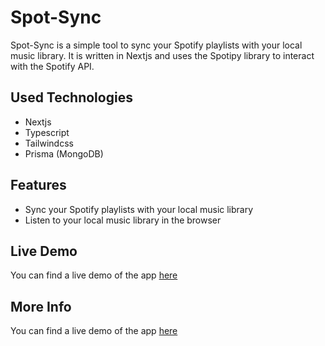 # Spot-Sync

Spot-Sync is a simple tool to sync your Spotify playlists with your local music library. It is written in Nextjs and uses the Spotipy library to interact with the Spotify API.

## Used Technologies

- Nextjs
- Typescript
- Tailwindcss
- Prisma (MongoDB)

## Features

- Sync your Spotify playlists with your local music library
- Listen to your local music library in the browser

## Live Demo

You can find a live demo of the app [here](https://spot-sync-sandy.vercel.app/kayakata)

## More Info

You can find a live demo of the app [here](https://spot-sync-sandy.vercel.app/faq)
